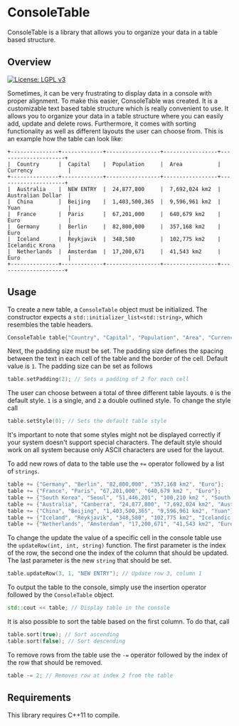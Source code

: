 # ConsoleTable
ConsoleTable is a library that allows you to organize your data in a table based structure.

## Overview

[![License: LGPL v3](https://img.shields.io/badge/License-LGPL%20v3-blue.svg)](https://www.gnu.org/licenses/lgpl-3.0)

Sometimes, it can be very frustrating to display data in a console with proper alignment. 
To make this easier, ConsoleTable was created. It is a customizable text based table structure which is really convenient to use.
It allows you to organize your data in a table structure where you can easily add, update and delete rows.
Furthermore, it comes with sorting functionality as well as different layouts the user can choose from.
This is an example how the table can look like:
```
+---------------+-------------+-----------------+-----------------+---------------------+
|  Country      |  Capital    |  Population     |  Area           |  Currency           |
+---------------+-------------+-----------------+-----------------+---------------------+
|  Australia    |  NEW ENTRY  |  24,877,800     |  7,692,024 km2  |  Australian Dollar  |
|  China        |  Beijing    |  1,403,500,365  |  9,596,961 km2  |  Yuan               |
|  France       |  Paris      |  67,201,000     |  640,679 km2    |  Euro               |
|  Germany      |  Berlin     |  82,800,000     |  357,168 km2    |  Euro               |
|  Iceland      |  Reykjavik  |  348,580        |  102,775 km2    |  Icelandic Krona    |
|  Netherlands  |  Amsterdam  |  17,200,671     |  41,543 km2     |  Euro               |
+---------------+-------------+-----------------+-----------------+---------------------+
```

## Usage
To create a new table, a `ConsoleTable` object must be initialized. The constructor expects a `std::initializer_list<std::string>`, which resembles the table headers.
```cpp
ConsoleTable table{"Country", "Capital", "Population", "Area", "Currency"};
```
Next, the padding size must be set. The padding size defines the spacing between the text in each cell of the table and the border of the cell. Default value is `1`.
The padding size can be set as follows
```cpp
table.setPadding(2); // Sets a padding of 2 for each cell
```
The user can choose between a total of three different table layouts. `0` is the default style. `1` is a single, and `2` a double outlined style. To change the style call
```cpp
table.setStyle(0); // Sets the default table style
```
It's important to note that some styles might not be displayed correctly if your system doesn't support special characters. 
The default style should work on all system because only ASCII characters are used for the layout.

To add new rows of data to the table use the `+=` operator followed by a list of `strings`.
```cpp
table += {"Germany", "Berlin", "82,800,000", "357,168 km2", "Euro"};
table += {"France", "Paris", "67,201,000", "640,679 km2 ", "Euro"};
table += {"South Korea", "Seoul", "51,446,201", "100,210 km2 ", "South Korean Won"};
table += {"Australia", "Canberra", "24,877,800", "7,692,024 km2", "Australian Dollar"};
table += {"China", "Beijing", "1,403,500,365", "9,596,961 km2", "Yuan"};
table += {"Iceland", "Reykjavik", "348,580", "102,775 km2", "Icelandic Krona"};
table += {"Netherlands", "Amsterdam", "17,200,671", "41,543 km2", "Euro"};
```
To change the update the value of a specific cell in the console table use the `updateRow(int, int, string)` function.
The first parameter is the index of the row, the second one the index of the column that should be updated. The last parameter is the new `string` that should be set.
```cpp
table.updateRow(3, 1, "NEW ENTRY"); // Update row 3, column 1
```
To output the table to the console, simply use the insertion operator followed by the `ConsoleTable` object.
```cpp
std::cout << table; // Display table in the console
```

It is also possible to sort the table based on the first column. To do that, call
```cpp
table.sort(true); // Sort ascending
table.sort(false); // Sort descending
```
To remove rows from the table use the `-=` operator followed by the index of the row that should be removed.
```cpp
table -= 2; // Removes row at index 2 from the table
```

## Requirements
This library requires C++11 to compile.
